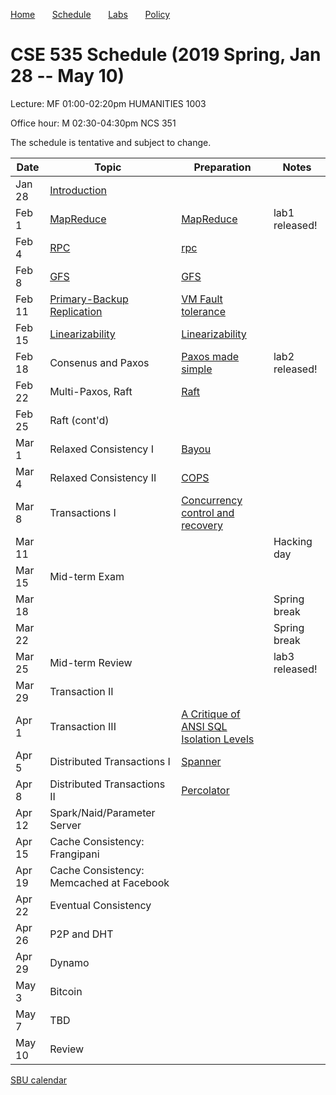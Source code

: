 

[Home](README.md) &nbsp; &nbsp; &nbsp;
[Schedule](schedule.md) &nbsp; &nbsp; &nbsp;
[Labs](labs.md) &nbsp; &nbsp; &nbsp;
[Policy](policy.md)

# CSE 535 Schedule (2019 Spring, Jan 28 -- May 10)

Lecture: MF 01:00-02:20pm HUMANITIES 1003 

Office hour: M 02:30-04:30pm NCS 351

The schedule is tentative and subject to change.

| Date   | Topic &nbsp;                                    | Preparation                                                            | Notes          |
|--------|-------------------------------------------------|------------------------------------------------------------------------|----------------|
| Jan 28 | [Introduction](notes/01-intro.md)               |                                                                        |                |
| Feb 1  | [MapReduce](notes/02-mapreduce.pdf)             | [MapReduce](readings/mapreduce.pdf)                                    | lab1 released! |
| Feb 4  | [RPC](notes/03-rpc.pdf)                         | [rpc](readings/rpc.pdf)                                                |                |
| Feb 8  | [GFS](notes/04-gfs.pdf)                         | [GFS](readings/gfs.pdf)                                                |                |
| Feb 11 | [Primary-Backup Replication](notes/05-vmft.pdf) | [VM Fault tolerance](readings/vm-ft.pdf)                               |                |
| Feb 15 | [Linearizability](notes/06-linear.pdf)          | [Linearizability](readings/linearizability.pdf)                        |                |
| Feb 18 | Consenus and Paxos                              | [Paxos made simple](readings/paxos.pdf)                                | lab2 released! |
| Feb 22 | Multi-Paxos, Raft                               | [Raft](readings/raft.pdf)                                              |                |
| Feb 25 | Raft (cont'd)                                   |                                                                        |                |
| Mar 1  | Relaxed Consistency I                           | [Bayou](readings/bayou.pdf)                                            |                |
| Mar 4  | Relaxed Consistency II                          | [COPS](readings/cops.pdf)                                              |                |
| Mar 8  | Transactions I                                  | [Concurrency control and recovery](readings/franklin97concurrency.pdf) |                |
| Mar 11 |                                                 |                                                                        | Hacking day    |
| Mar 15 | Mid-term Exam                                   |                                                                        |                |
| Mar 18 |                                                 |                                                                        | Spring break   |
| Mar 22 |                                                 |                                                                        | Spring break   |
| Mar 25 | Mid-term Review                                 |                                                                        | lab3 released! |
| Mar 29 | Transaction II                                  |                                                                        |                |
| Apr 1  | Transaction III                                 | [A Critique of ANSI SQL Isolation Levels](readings/si.pdf)             |                |
| Apr 5  | Distributed Transactions I                      | [Spanner](readings/spanner.pdf)                                        |                |
| Apr 8  | Distributed Transactions II                     | [Percolator](readings/percolator.pdf)                                  |                |
| Apr 12 | Spark/Naid/Parameter Server                     |                                                                        |                |
| Apr 15 | Cache Consistency: Frangipani                   |                                                                        |                |
| Apr 19 | Cache Consistency: Memcached at Facebook        |                                                                        |                |
| Apr 22 | Eventual Consistency                            |                                                                        |                |
| Apr 26 | P2P and DHT                                     |                                                                        |                |
| Apr 29 | Dynamo                                          |                                                                        |                |
| May 3  | Bitcoin                                         |                                                                        |                |
| May 7  | TBD                                             |                                                                        |                |
| May 10 | Review                                          |                                                                        |                |





[SBU calendar](https://www.stonybrook.edu/commcms/registrar/calendars/_ucalcontent/fall18summer19.php)
